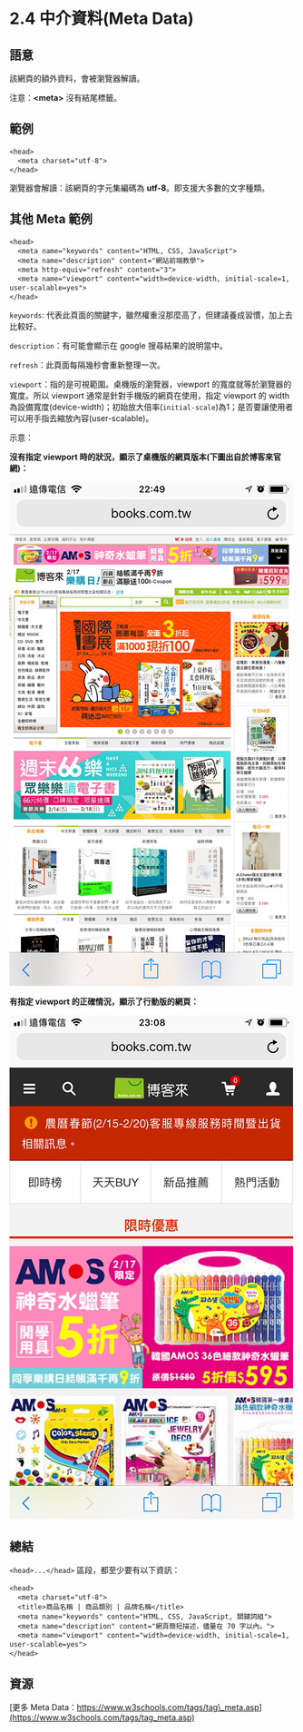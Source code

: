 # 2.4 中介資料\(Meta Data\)

## 語意

該網頁的額外資料，會被瀏覽器解讀。

注意：**&lt;meta&gt;** 沒有結尾標籤。

## 範例

```markup
<head>
  <meta charset="utf-8">
</head>
```

瀏覽器會解讀：該網頁的字元集編碼為 **utf-8**。即支援大多數的文字種類。

## 其他 Meta 範例

```markup
<head>
  <meta name="keywords" content="HTML, CSS, JavaScript">
  <meta name="description" content="網站前端教學">
  <meta http-equiv="refresh" content="3">
  <meta name="viewport" content="width=device-width, initial-scale=1, user-scalable=yes">
</head>
```

`keywords`: 代表此頁面的關鍵字，雖然權重沒那麼高了，但建議養成習慣，加上去比較好。

`description`：有可能會顯示在 google 搜尋結果的說明當中。

`refresh`：此頁面每隔幾秒會重新整理一次。

`viewport`：指的是可視範圍。桌機版的瀏覽器，viewport 的寬度就等於瀏覽器的寬度。所以 viewport 通常是針對手機版的網頁在使用，指定 viewport 的 width 為設備寬度\(device-width\)；初始放大倍率\(`initial-scale`\)為1；是否要讓使用者可以用手指去縮放內容\(user-scalable\)。

示意：

**沒有指定 viewport 時的狀況，顯示了桌機版的網頁版本\(下圖出自於博客來官網\)：**

![](../.gitbook/assets/viewport_no.png)

**有指定 viewport 的正確情況，顯示了行動版的網頁：**

![](../.gitbook/assets/viewport_yes.png)

## 總結

`<head>...</head>` 區段，都至少要有以下資訊：

```markup
<head>
  <meta charset="utf-8">
  <title>商品名稱 | 商品類別 | 品牌名稱</title>
  <meta name="keywords" content="HTML, CSS, JavaScript, 關鍵詞組">
  <meta name="description" content="網頁簡短描述，儘量在 70 字以內。">
  <meta name="viewport" content="width=device-width, initial-scale=1, user-scalable=yes">
</head>
```

## 資源

[更多 Meta Data：https://www.w3schools.com/tags/tag\_meta.asp](https://www.w3schools.com/tags/tag_meta.asp)

